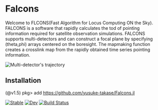 # Falcons
Welcome to FLCONS(Fast Algorithm for Locus Computing ON the Sky).
FALCONS is a software that rapidly calculates the tod of pointing information required for satellite observation simulations. FALCONS supports multi-detectors and can construct a focal plane by specifying (theta,phi) arrays centered on the boresight.
The mapmaking function creates a crosslink map from the rapidly obtained time series pointing information.

![Multi-detector's trajectory](https://user-images.githubusercontent.com/83496454/119337906-532ff680-bcca-11eb-9b8c-bde7a376c6e6.gif)

## Installation
(@v1.5) pkg> add https://github.com/yusuke-takase/Falcons.jl



[![Stable](https://img.shields.io/badge/docs-stable-blue.svg)](https://yusuke-takase.github.io/Falcons.jl/stable)
[![Dev](https://img.shields.io/badge/docs-dev-blue.svg)](https://yusuke-takase.github.io/Falcons.jl/dev)
[![Build Status](https://travis-ci.com/yusuke-takase/Falcons.jl.svg?branch=master)](https://travis-ci.com/yusuke-takase/Falcons.jl)
